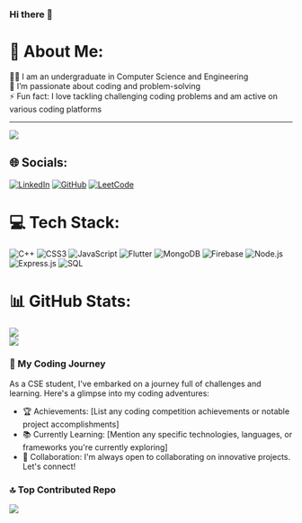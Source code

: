 ### Hi there 👋
# 💫 About Me:

👨‍💻 I am an undergraduate in Computer Science and Engineering <br>
🌱 I’m passionate about coding and problem-solving <br>
⚡ Fun fact: I love tackling challenging coding problems and am active on various coding platforms

---

![](https://komarev.com/ghpvc/?username=deepanshi0)

## 🌐 Socials:
[![LinkedIn](https://img.shields.io/badge/LinkedIn-%230077B5.svg?logo=linkedin&logoColor=white)](https://www.linkedin.com/in/deepanshi-singh-925661228) [![GitHub](https://img.shields.io/badge/GitHub-%23181717.svg?logo=github&logoColor=white)](https://github.com/deepanshi0) [![LeetCode](https://img.shields.io/badge/LeetCode-%23FAF9F6.svg?logo=leetcode&logoColor=black)](https://leetcode.com/deepanshi_singh25/)

# 💻 Tech Stack:
![C++](https://img.shields.io/badge/C%2B%2B-00599C?style=for-the-badge&logo=c%2B%2B&logoColor=white) ![CSS3](https://img.shields.io/badge/CSS3-%231572B6.svg?style=for-the-badge&logo=css3&logoColor=white) ![JavaScript](https://img.shields.io/badge/javascript-%23323330.svg?style=for-the-badge&logo=javascript&logoColor=%23F7DF1E) ![Flutter](https://img.shields.io/badge/Flutter-%2302569B.svg?style=for-the-badge&logo=flutter&logoColor=white) ![MongoDB](https://img.shields.io/badge/MongoDB-%2347A248.svg?style=for-the-badge&logo=mongodb&logoColor=white) ![Firebase](https://img.shields.io/badge/firebase-%23039BE5.svg?style=for-the-badge&logo=firebase) ![Node.js](https://img.shields.io/badge/node.js-%23339933.svg?style=for-the-badge&logo=nodedotjs&logoColor=white) ![Express.js](https://img.shields.io/badge/Express.js-%23404d59.svg?style=for-the-badge) ![SQL](https://img.shields.io/badge/SQL-%2300f.svg?style=for-the-badge&logo=sql&logoColor=white)

# 📊 GitHub Stats:
![](https://github-readme-stats.vercel.app/api?username=deepanshi0&theme=radical&hide_border=true&include_all_commits=true&count_private=true)<br/>
![](https://github-readme-streak-stats.herokuapp.com/?user=deepanshi0&theme=radical&hide_border=true)<br/>

### 🚀 My Coding Journey
As a CSE student, I've embarked on a journey full of challenges and learning. Here's a glimpse into my coding adventures:
- 🏆 Achievements: [List any coding competition achievements or notable project accomplishments]
- 📚 Currently Learning: [Mention any specific technologies, languages, or frameworks you're currently exploring]
- 🤝 Collaboration: I'm always open to collaborating on innovative projects. Let's connect!

### 🔝 Top Contributed Repo
![](https://github-contributor-stats.vercel.app/api?username=deepanshi0&limit=5&theme=dracula&combine_all_yearly_contributions=true)

<!--
**deepanshi0/deepanshi0** is a ✨ _special_ ✨ repository because its `README.md` (this file) appears on your GitHub profile.
-->
